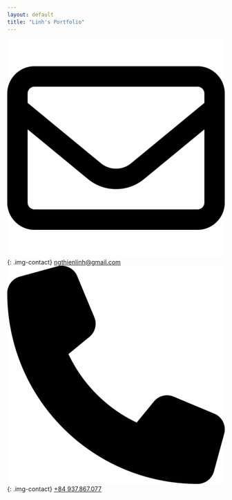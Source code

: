 ```yaml
---
layout: default
title: "Linh's Portfolio"
---
```


![envelop](/assets/images/envelop.svg){: .img-contact} [ngthienlinh@gmail.com](mailto:ngthienlinh@gmail.com)\
![phone](/assets/images/phone.svg){: .img-contact} [+84 937.867.077](tel:+84937867077)